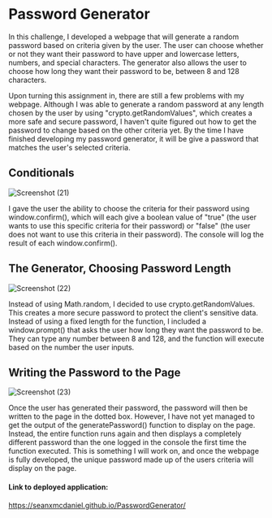 # Password Generator

In this challenge, I developed a webpage that will generate a random password based on criteria given by the user. The user can choose whether or not they want their 
password to have upper and lowercase letters, numbers, and special characters. The generator also allows the user to choose how long they want their password to be, 
between 8 and 128 characters.

Upon turning this assignment in, there are still a few problems with my webpage. Although I was able to generate a random password at any length chosen by the user 
by using "crypto.getRandomValues", which creates a more safe and secure password, I haven't quite figured out how to get the password to change based on the other 
criteria yet. By the time I have finished developing my password generator, it will be give a password that matches the user's selected criteria.

## Conditionals

![Screenshot (21)](https://user-images.githubusercontent.com/102200863/165012408-657673ce-6368-4644-b014-5efed72853e5.png)

I gave the user the ability to choose the criteria for their password using window.confirm(), which will each give a boolean value of "true" (the user wants to use 
this specific criteria for their password) or "false" (the user does not want to use this criteria in their password). The console will log the result of each 
window.confirm(). 

## The Generator, Choosing Password Length

![Screenshot (22)](https://user-images.githubusercontent.com/102200863/165012442-4de8488e-48aa-4739-b890-951ba943315c.png)

Instead of using Math.random, I decided to use crypto.getRandomValues. This creates a more secure password to protect the client's sensitive data. Instead of using 
a fixed length for the function, I included a window.prompt() that asks the user how long they want the password to be. They can type any number between 8 and 128, 
and the function will execute based on the number the user inputs. 

## Writing the Password to the Page

![Screenshot (23)](https://user-images.githubusercontent.com/102200863/165012816-bac49ddf-593e-4b65-969f-fe81ef229796.png)

Once the user has generated their password, the password will then be written to the page in the dotted box. However, I have not yet managed to get the output of 
the generatePassword() function to display on the page. Instead, the entire function runs again and then displays a completely different password than the one 
logged in the console the first time the function executed. This is something I will work on, and once the webpage is fully developed, the unique password made up 
of the users criteria will display on the page. 

#### Link to deployed application:
https://seanxmcdaniel.github.io/PasswordGenerator/
